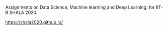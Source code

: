 Assignments on Data Science, Machine learning and Deep Learning, for IIT-B SHALA 2020.

https://shala2020.github.io/ 
